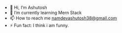 - 👋 Hi, I’m Ashutosh
- 🌱 I’m currently learning Mern Stack
- 📫 How to reach me namdevashutosh38@gmail.com
- ⚡ Fun fact: I think i am funny.

<!---
Ashutosh-Namde/Ashutosh-Namde is a ✨ special ✨ repository because its `README.md` (this file) appears on your GitHub profile.
You can click the Preview link to take a look at your changes.
--->
